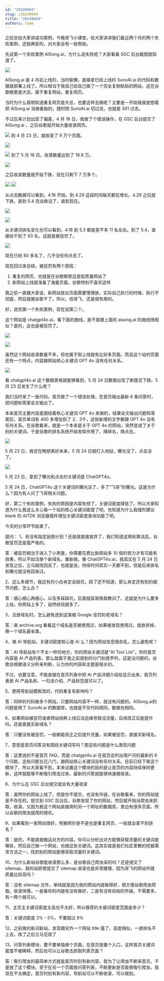 ```yaml
---
id: "20240604"
slug: /20240604
title: "20240604"
authors: lumm
---
```

之前总给大家讲成功案例，今晚哥飞小课堂，给大家讲讲我们最近两个月的两个失败案例，还挺典型的，对大家会有一些帮助。

先说第一个失败案例 AISong.ai，为什么说失败呢？大家看看 SGC 后台截图就知道了。

![](https://images.lummstudio.com/images/2024/08/miniclass/20240604-01.jpg)

AISong.ai 是 4 月初上线的，当时偷懒，直接拿已经上线的 SunoAI.ai 的代码和数据就部署上线了。所以相当于我自己给自己做了一个完全复制粘贴的网站，这在谷歌眼里是大忌，属于重复网站，重复网页。

当时为什么我明知道重复网页是大忌，也要这样去做呢？主要是一开始我就是想着把 AISong.ai 当做备胎的，随时把 SunoAI.ai 切过去，也就是 301 过去。

不过后来计划出现了偏差，4 月 18 日，我做了个错误操作，在 GSC 后台提交了 AISong.ai ，之后谷歌就开始大量收录网页。

![](https://images.lummstudio.com/images/2024/08/miniclass/20240604-02.jpg)
到 4 月 23 日，就收录了 9 万个页面。

![](https://images.lummstudio.com/images/2024/08/miniclass/20240604-03.jpg)

![](https://images.lummstudio.com/images/2024/08/miniclass/20240604-04.jpg)
到了 5 月 18 日，收录数量达到了 18.9 万。

![](https://images.lummstudio.com/images/2024/08/miniclass/20240604-05.jpg)

之后收录数量就开始下跌，现在只剩下 7 万多个。

![](https://images.lummstudio.com/images/2024/08/miniclass/20240604-06.jpg)
![](https://images.lummstudio.com/images/2024/08/miniclass/20240604-07.jpg)

从点击数据可以看到，4.18 开始，到 4.29 这段时间每天都在增长。4.29 之后就下跌，直到 5.4 完全跌没了，直到现在。

![](https://images.lummstudio.com/images/2024/08/miniclass/20240604-08.jpg)

![](https://images.lummstudio.com/images/2024/08/miniclass/20240604-09.jpg)

从关键词排名变化也可以看到，4.18 到 5.3 都是差不多 11 名左右。到了 5.4，直接给干到了 63 名，这就是被惩罚了。

![](https://images.lummstudio.com/images/2024/08/miniclass/20240604-10.jpg)

现在已经 80 多名了，几乎没任何点击了。

现在回过来总结，被惩罚有两个原因：
1. 重复的网页，也就是在谷歌眼里这是低质量网站了
2. 新网站上线就准备了海量页面，谷歌特别不喜欢这样

我之前一直跟大家说，新网站放出页面需要慢慢放，实际自己执行的时候，执行不彻底，然后就被谷歌干了。所以，信哥飞，还是很有用的。


好，说完第一个失败案例，现在说第二个。

这个网站是 chatgpt4o.ai，看下面的曲线，是不是跟上面的 aisong.ai 的曲线很相似？是的，这也是被惩罚了。

![](https://images.lummstudio.com/images/2024/08/miniclass/20240604-11.jpg)


![](https://images.lummstudio.com/images/2024/08/miniclass/20240604-12.jpg)

虽然这个网站收录数量不多，但也属于刚上线就有比较多页面。而且这个站的页面还有一个特点，内容跟网站核心关键词 GPT 4o 没有任何关系。

![](https://images.lummstudio.com/images/2024/08/miniclass/20240604-13.jpg)

看 chatgpt4o.ai 这个数据表格就能够看到，5 月 24 日数据出现了断崖式下跌。5 月 23 日发生了什么呢？

我们当时发了一版代码，首页做了一个错误处理，在首页输出最新 6 条问答时，把问题和答案全文输出了。

本来首页主要内容是围绕着核心关键词 GPT 4o 来做的，结果全文输出问题和答案后，首页单词有 400 多增加到了 2、3千，这些新增的文字都跟 GPT 4o 没有任何关系。在谷歌看来，就是一个本来是关于 GPT 4o 的网站，突然变成了关于别的关键词。于是谷歌的排名系统开始发挥作用了，降排名，降点击。

![](https://images.lummstudio.com/images/2024/08/miniclass/20240604-14.jpg)

5 月 23 日，我还在畅想美好未来，5 月 24 日就打入地狱，曝光没了，点击没了。

![](https://images.lummstudio.com/images/2024/08/miniclass/20240604-15.jpg)

5 月 23 日，拿到了曝光和点击的关键词是 ChatGPT4o。

5 月 24 日，ChatGPT4o 这个关键词的曝光没了，多了“飞哥”的曝光。这是为什么？因为有人问了飞哥相关问题。

好，第二个失败案例，失败的原因是内容失控了，关键词密度降低了。所以大家知道为什么我这么关心每一个站的核心关键词密度了吧。也知道为什么我强烈建议 blank 的 AITDK 浏览器插件增加关键词密度查询功能了吧。

今天的分享环节结束了。

提问：
1、有没有指定拯救计划？还是就直接放弃了，我们知道这两轮算法后，谷歌惩罚还是蛮严格的。

答：被惩罚相当于进入了小黑屋，你需要花费比新网站多 10 倍的努力才有可能有效果，所以不如注册个新域名，重新做。像 ChatGPT4o.ai，我其实在 5 月 24 日发现之后，立马就改回去了，也就是说，持续时间其实一天都不到，但是后来排名和曝光就没有回来过。

2、这么多细节，我这有的小白肯定会踩坑，踩了还不知道，那么肯定还有别的细节问题，怎么办？

答：细心细心再细心，以及多踩踩坑，后面就容易吸取教训了。这就是为什么要多上站，你网站上多了，自然经验就多了。

3、注册域名时，怎么避免选到这类被 Google 惩罚的老域名？

答：查 archive.org 看看这个域名是否被使用过，如果被发现使用过，就放弃掉，换一个域名最省事。

4、做 AI 导航站，关键词密度核心是 Ai 么？因为网站信息很杂乱，怎么避免呢？

答：AI 导航站有个不太一样的地方，你的网站关键词是“AI Tool List”，你的首页内容是 AI 产品列表，那么就属于我之前提到的分门别类罗列，这是没问题的。谷歌会根据语义分析来判断，认为你的内容和主题是相关的。

不过，也要注意，不能直接在首页列表中把 AI 产品详细介绍给显示出来，首页列表放 AI 产品名称、一句话介绍、产品标签就可以了。

5、使用导航站模板改的，代码重复有影响吗？

答：同样的代码做多个网站，只要网站内容不一样，就没有问题的。AISong.ai的问题是用了 SunoAI.ai 的数据库，也就是不仅代码相同，数据也相同。

6、如果网站被惩罚或者网站纯粹上线后没运维导致没流量，后续改正后能提升吗，还是直接买新域名？

答：只要没有被惩罚，一般都能改正之后提升流量，如果被惩罚，直接买新域名。

7、意思是首页问答没有围绕关键词写吗？那这些问题是什么类型问题

答：这里说的不是首页 FAQ，而是 chatgpt4o.ai 在首页会列出用户问的最新的 6 个问题，这些问题五花八门，跟网站核心关键词没有任何关系。目前已经下架这个模块了，所以大家看不到，本来设置这个模块的目的是让首页的内容持续保持更新，这样就能够不断吸引爬虫过来，最新的问答就能够快速被收录。

8、为什么在 GSC 后台提交就会有大量收录

答：虽然你的网站上线了，但是你不提交，也没有外链，在谷歌看来，你的网站就是不存在的。提交到 GSC 后台后，谷歌发现了你的网站，然后就开始派爬虫来抓取，收录。又因为我这个网站直接用的另一个网址的数据库，里边有很多页面，所以谷歌的爬虫就爬的很欢。

9、如果看到一家网站很好，照搬照抄是不是也是重复网页，一般就会拿不到排名？

答：是的，不能直接搬运对方的内容。你可以分析出对方能够获取流量的关键词是哪些，然后自己做一个网站，也做这些关键词。这其实就是我们社区里教的挖掘需求方法之一，找到别的网站能够获取流量的关键词。

10、为什么新站谷歌能收录那么多，是谷歌自己爬虫采的吗？还是提交了 sitemap，我的站即使提交了 sitemap 收录也是非常缓慢，因为哥飞的网站外链质量比较高吗？

答：没有 sitemap 文件，单纯就是因为我的网站内链做得好，很方便谷歌爬虫爬取。收录快慢，一是看你的内链有没有做好，二是有没有初始的外链，不需要多，有一两个就可以。

11、主页主关键词密度太高也不太好，所以推荐的关键词密度范围是多少？

答：关键词密度 3% - 5%，不要超过 8%

12、之前做的新词新站，发现跟另外一个网站 title 撞了，高度相似，一直排名不上去，改了之后立马见效了

13、问答列表模块，要不要单独做个页面，在首页放置个入口，这样首页关键词密度不被稀释，然后也可以让谷歌去抓取列表页面？

答：吸引爬虫的最简单方式就是首页时刻有新内容，我为了让爬虫不断来首页，于是放了这个模块。至于在另一个页面放问答列表，不断更新是否能够吸引爬虫，我现在不太确定。首页时刻有新内容，导航站可以不断收录，可以做到。